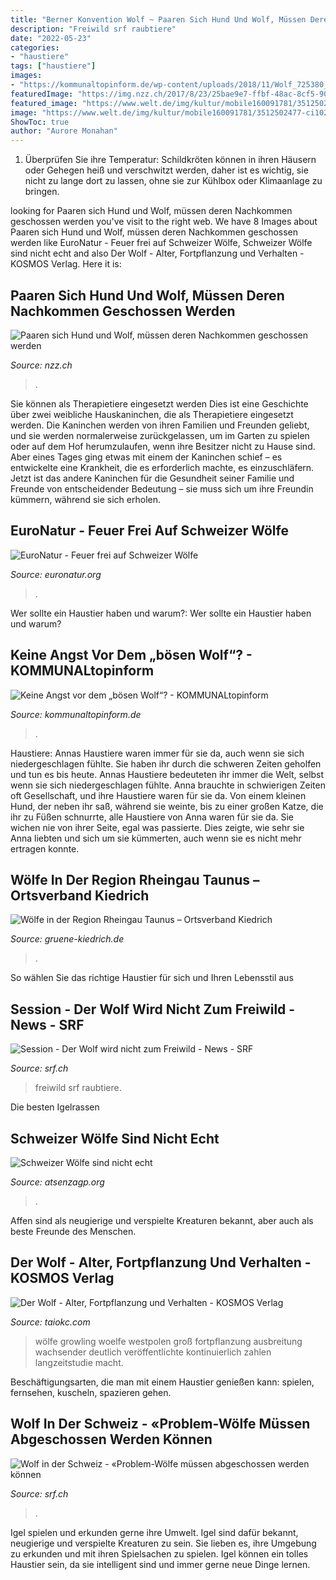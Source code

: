 ```yaml
---
title: "Berner Konvention Wolf ~ Paaren Sich Hund Und Wolf, Müssen Deren Nachkommen Geschossen Werden"
description: "Freiwild srf raubtiere"
date: "2022-05-23"
categories:
- "haustiere"
tags: ["haustiere"]
images:
- "https://kommunaltopinform.de/wp-content/uploads/2018/11/Wolf_725380_Steffi-Heufelder_Pixabay_web.jpg"
featuredImage: "https://img.nzz.ch/2017/8/23/25bae9e7-ffbf-48ac-8cf5-90ffdedf0820.jpeg?width=400&amp;height=224&amp;fit=bounds&amp;quality=75&amp;auto=webp&amp;crop=1000,562,x0,y94"
featured_image: "https://www.welt.de/img/kultur/mobile160091781/3512502477-ci102l-w1024/Growling-Wolf.jpg"
image: "https://www.welt.de/img/kultur/mobile160091781/3512502477-ci102l-w1024/Growling-Wolf.jpg"
ShowToc: true
author: "Aurore Monahan"
---
```



1) Überprüfen Sie ihre Temperatur: Schildkröten können in ihren Häusern oder Gehegen heiß und verschwitzt werden, daher ist es wichtig, sie nicht zu lange dort zu lassen, ohne sie zur Kühlbox oder Klimaanlage zu bringen.

	

		
looking for Paaren sich Hund und Wolf, müssen deren Nachkommen geschossen werden you've visit to the right web. We have 8 Images about Paaren sich Hund und Wolf, müssen deren Nachkommen geschossen werden like EuroNatur - Feuer frei auf Schweizer Wölfe, Schweizer Wölfe sind nicht echt and also Der Wolf - Alter, Fortpflanzung und Verhalten - KOSMOS Verlag. Here it is:
		
    
## Paaren Sich Hund Und Wolf, Müssen Deren Nachkommen Geschossen Werden

<img loading=lazy src="https://img.nzz.ch/2017/8/23/25bae9e7-ffbf-48ac-8cf5-90ffdedf0820.jpeg?width=400&amp;height=224&amp;fit=bounds&amp;quality=75&amp;auto=webp&amp;crop=1000,562,x0,y94" onerror="this.onerror=null;this.src='https://tse2.mm.bing.net/th?id=OIP.IlatqQ2UvIYYNCfdcEXBogAAAA&amp;pid=15.1';" alt="Paaren sich Hund und Wolf, müssen deren Nachkommen geschossen werden">

_Source: nzz.ch_

>. 

	

Sie können als Therapietiere eingesetzt werden
Dies ist eine Geschichte über zwei weibliche Hauskaninchen, die als Therapietiere eingesetzt werden. Die Kaninchen werden von ihren Familien und Freunden geliebt, und sie werden normalerweise zurückgelassen, um im Garten zu spielen oder auf dem Hof herumzulaufen, wenn ihre Besitzer nicht zu Hause sind. Aber eines Tages ging etwas mit einem der Kaninchen schief – es entwickelte eine Krankheit, die es erforderlich machte, es einzuschläfern. Jetzt ist das andere Kaninchen für die Gesundheit seiner Familie und Freunde von entscheidender Bedeutung – sie muss sich um ihre Freundin kümmern, während sie sich erholen.

    
## EuroNatur - Feuer Frei Auf Schweizer Wölfe

<img loading=lazy src="http://euronatur.org/fileadmin/images/arten/wolf/196-88F-34_wolf_400.jpg" onerror="this.onerror=null;this.src='https://tse4.mm.bing.net/th?id=OIP.xJeDo7RC2IQJ2eKNkQxBZwHaLG&amp;pid=15.1';" alt="EuroNatur - Feuer frei auf Schweizer Wölfe">

_Source: euronatur.org_

>. 

	

Wer sollte ein Haustier haben und warum?: Wer sollte ein Haustier haben und warum?

    
## Keine Angst Vor Dem „bösen Wolf“? - KOMMUNALtopinform

<img loading=lazy src="https://kommunaltopinform.de/wp-content/uploads/2018/11/Wolf_725380_Steffi-Heufelder_Pixabay_web.jpg" onerror="this.onerror=null;this.src='https://tse4.mm.bing.net/th?id=OIP.y0RL9vCKF43pr4avIrY6RwHaE8&amp;pid=15.1';" alt="Keine Angst vor dem „bösen Wolf“? - KOMMUNALtopinform">

_Source: kommunaltopinform.de_

>. 

	

Haustiere: Annas Haustiere waren immer für sie da, auch wenn sie sich niedergeschlagen fühlte. Sie haben ihr durch die schweren Zeiten geholfen und tun es bis heute.
Annas Haustiere bedeuteten ihr immer die Welt, selbst wenn sie sich niedergeschlagen fühlte. Anna brauchte in schwierigen Zeiten oft Gesellschaft, und ihre Haustiere waren für sie da. Von einem kleinen Hund, der neben ihr saß, während sie weinte, bis zu einer großen Katze, die ihr zu Füßen schnurrte, alle Haustiere von Anna waren für sie da. Sie wichen nie von ihrer Seite, egal was passierte. Dies zeigte, wie sehr sie Anna liebten und sich um sie kümmerten, auch wenn sie es nicht mehr ertragen konnte.

    
## Wölfe In Der Region Rheingau Taunus – Ortsverband Kiedrich

<img loading=lazy src="https://gruene-kiedrich.de/wp-content/uploads/sites/15/2021/07/image40-1536x1030.jpeg" onerror="this.onerror=null;this.src='https://tse3.mm.bing.net/th?id=OIP.6_ZazBmLAENbVHbZ9EKGggHaE9&amp;pid=15.1';" alt="Wölfe in der Region Rheingau Taunus – Ortsverband Kiedrich">

_Source: gruene-kiedrich.de_

>. 

	

So wählen Sie das richtige Haustier für sich und Ihren Lebensstil aus

    
## Session - Der Wolf Wird Nicht Zum Freiwild - News - SRF

<img loading=lazy src="https://www.srf.ch/static/cms/images/960w/3d7ce2.jpg" onerror="this.onerror=null;this.src='https://tse3.mm.bing.net/th?id=OIP.set4JVNILZ28OVDc2f6FQQHaEK&amp;pid=15.1';" alt="Session - Der Wolf wird nicht zum Freiwild - News - SRF">

_Source: srf.ch_

>freiwild srf raubtiere. 

	

Die besten Igelrassen

    
## Schweizer Wölfe Sind Nicht Echt

<img loading=lazy src="https://www.atsenzagp.org/images/wolf1-0001.jpg" onerror="this.onerror=null;this.src='https://tse4.mm.bing.net/th?id=OIP.Im3dUDxQqt2xZSLxpF6hcQHaFF&amp;pid=15.1';" alt="Schweizer Wölfe sind nicht echt">

_Source: atsenzagp.org_

>. 

	

Affen sind als neugierige und verspielte Kreaturen bekannt, aber auch als beste Freunde des Menschen.

    
## Der Wolf - Alter, Fortpflanzung Und Verhalten - KOSMOS Verlag

<img loading=lazy src="https://www.welt.de/img/kultur/mobile160091781/3512502477-ci102l-w1024/Growling-Wolf.jpg" onerror="this.onerror=null;this.src='https://tse2.mm.bing.net/th?id=OIP.hYCz6wLhAIYjm13oQLyIEQHaHP&amp;pid=15.1';" alt="Der Wolf - Alter, Fortpflanzung und Verhalten - KOSMOS Verlag">

_Source: taiokc.com_

>wölfe growling woelfe westpolen groß fortpflanzung ausbreitung wachsender deutlich veröffentlichte kontinuierlich zahlen langzeitstudie macht. 

	

Beschäftigungsarten, die man mit einem Haustier genießen kann: spielen, fernsehen, kuscheln, spazieren gehen.

    
## Wolf In Der Schweiz - «Problem-Wölfe Müssen Abgeschossen Werden Können

<img loading=lazy src="https://www.srf.ch/static/cms/images/960w/9b2aef.jpg" onerror="this.onerror=null;this.src='https://tse3.mm.bing.net/th?id=OIP.AKV7NpsT4RzEUPb6A1xXDgHaEK&amp;pid=15.1';" alt="Wolf in der Schweiz - «Problem-Wölfe müssen abgeschossen werden können">

_Source: srf.ch_

>. 

	

Igel spielen und erkunden gerne ihre Umwelt.
Igel sind dafür bekannt, neugierige und verspielte Kreaturen zu sein. Sie lieben es, ihre Umgebung zu erkunden und mit ihren Spielsachen zu spielen. Igel können ein tolles Haustier sein, da sie intelligent sind und immer gerne neue Dinge lernen.


